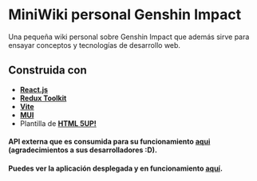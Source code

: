 # MiniWiki personal Genshin Impact

Una pequeña wiki personal sobre Genshin Impact que además sirve para ensayar conceptos y tecnologías de desarrollo web.

## Construida con

- **[React.js](https://reactjs.org/)**
- **[Redux Toolkit](https://redux-toolkit.js.org/)**
- **[Vite](https://vitejs.dev/)**
- **[MUI](https://mui.com/)**
- Plantilla de **[HTML 5UP!](https://html5up.net/)**

#### API externa que es consumida para su funcionamiento **[aqui](http://genshin-app-api.herokuapp.com/)** (agradecimientos a sus desarrolladores :D).

#### Puedes ver la aplicación desplegada y en funcionamiento **[aquí](https://genshin-miniwiki-personal.vercel.app/)**.

